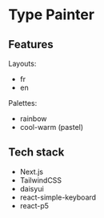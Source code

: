 # Type Painter

## Features

Layouts:
- fr
- en

Palettes:
- rainbow
- cool-warm (pastel)

## Tech stack
- Next.js
- TailwindCSS
- daisyui
- react-simple-keyboard
- react-p5
